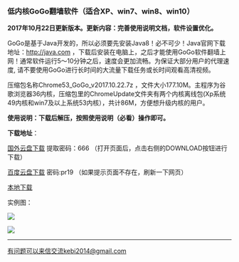 ### 低内核GoGo翻墙软件（适合XP、win7、win8、win10）

**2017年10月22日更新版本。更新内容：完善使用说明文档，软件设置优化。**

GoGo是基于Java开发的，所以必须要先安装Java8！必不可少！Java官网下载地址：http://java.com  ，下载后安装在电脑上，之后才能使用GoGo软件翻墙上网！通常软件运行5～10分钟之后，速度会更加流畅。为保证大部分用户的代理速度, 请不要使用GoGo进行长时间的大流量下载任务或长时间观看高清视频。

压缩包名称Chrome53_GoGo_v2017.10.22.7z ，文件大小177.10M。主程序为谷歌浏览器36内核，压缩包里的ChromeUpdate文件夹有两个内核离线包(Xp系统49内核和win7及以上系统53内核），共计86M，方便想升级内核的用户。

**使用说明：下载后解压，按照使用说明（必看）操作即可。**

**下载地址**：

[国外云盘下载](https://nofile.io/f/7hPgasBEP5E/Chrome53_GoGo_v2017.10.22.7z) 提取密码：666 （打开页面后，点击右侧的DOWNLOAD按钮进行下载）

[百度云盘下载](https://pan.baidu.com/s/1hs2AlPa) 密码:pr19 （如果提示页面不存在，刷新一下网页）

[本地下载](http://45.32.141.248:8000/f/99dd1e1b98/?raw=1)


实例图：

![](https://raw.githubusercontent.com/Alvin9999/pac2/master/gogo100.PNG)

![](https://raw.githubusercontent.com/Alvin9999/pac2/master/gogo101.PNG)



***

有问题可以来信交流kebi2014@gmail.com

